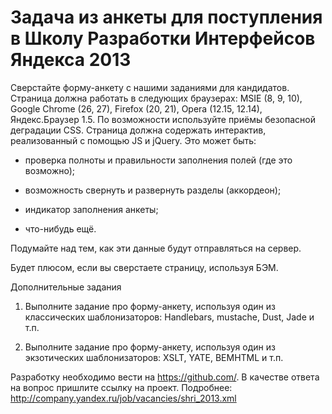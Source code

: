 # Задача из анкеты для поступления в Школу Разработки Интерфейсов Яндекса 2013

Сверстайте форму-анкету с нашими заданиями для кандидатов. Страница должна работать в следующих браузерах: MSIE (8, 9, 10), Google Chrome (26, 27), Firefox (20, 21), Opera (12.15, 12.14), Яндекс.Браузер 1.5. По возможности используйте приёмы безопасной деградации CSS. Страница должна содержать интерактив, реализованный с помощью JS и jQuery. Это может быть:

* проверка полноты и правильности заполнения полей (где это возможно);

* возможность свернуть и развернуть разделы (аккордеон);

* индикатор заполнения анкеты;

* что-нибудь ещё.

Подумайте над тем, как эти данные будут отправляться на сервер.

Будет плюсом, если вы сверстаете страницу, используя БЭМ.

Дополнительные задания

1. Выполните задание про форму-анкету, используя один из классических шаблонизаторов: Handlebars, mustache, Dust, Jade и т.п.

2. Выполните задание про форму-анкету, используя один из экзотических шаблонизаторов: XSLT, YATE, BEMHTML и т.п.

Разработку необходимо вести на https://github.com/. В качестве ответа на вопрос пришлите ссылку на проект.
Подробнее: http://company.yandex.ru/job/vacancies/shri_2013.xml
